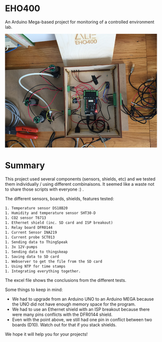 # EHO400
An Arduino Mega-based project for monitoring of a controlled environment lab.

![Picture of EHO400](/Pictures/EHO400.png)

# Summary

This project used several components (sensors, shields, etc) and we tested them individually / using different combinaisons.  It seemed like a waste not to share those scripts with everyone :) . 

The different sensors, boards, shields, features tested: 

	1. Temperature sensor DS18B20
	1. Humidity and temperature sensor SHT30-D
	1. CO2 sensor T6713
	1. Ethernet shield (inc. SD card and ISP breakout)
	1. Relay board DFR0144
	1. Current Sensor INA219
	1. Current probe SCT013
	1. Sending data to ThingSpeak
	1. 3x 12V-pumps
	1. Sending data to thingskeap
	1. Saving data to SD card
	1. Webserver to get the file from the SD card
	1. Using NTP for time stamps
	1. Integrating everything together.

The excel file shows the conclusions from the different tests. 

Some things to keep in mind:
* We had to upgrade from an Arduino UNO to an Arduino MEGA because the UNO did not have enough memory space for the program.
* We had to use an Ethernet shield with an ISP breakout because there were many pins conflicts with the DFR0144 shield.
* Even with the point above, we still had one pin in conflict between two boards (D10). Watch out for that if you stack shields.


We hope it will help you for your projects! 
